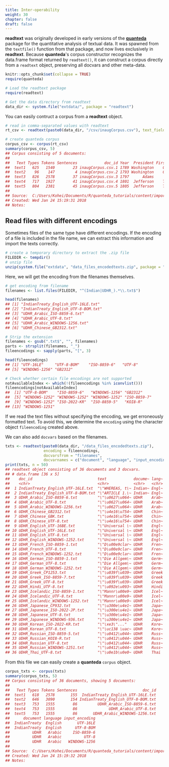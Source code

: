 ```yaml
---
title: Inter-operability
weight: 30
chapter: false
draft: false
---
```


**readtext** was originally developed in early versions of the [**quanteda**](http://github.com/quanteda/quanteda) package for the quantitative analysis of textual data.  It was spawned from the `textfile()` function from that package, and now lives exclusively in **readtext**. Because **quanteda**'s corpus constructor recognizes the data.frame format returned by `readtext()`, it can construct a corpus directly from a `readtext` object, preserving all docvars and other meta-data.


```r
knitr::opts_chunk$set(collapse = TRUE)
require(quanteda)

# Load the readtext package
require(readtext)

# Get the data directory from readtext
data_dir <- system.file("extdata/", package = "readtext")
```

You can easily contruct a corpus from a **readtext** object.


```r
# read in comma-separated values with readtext
rt_csv <- readtext(paste0(data_dir, "/csv/inaugCorpus.csv"), text_field = "texts")

# create quanteda corpus
corpus_csv <- corpus(rt_csv)
summary(corpus_csv, 5)
## Corpus consisting of 5 documents:
## 
##   Text Types Tokens Sentences            doc_id Year  President FirstName
##  text1   625   1540        23 inaugCorpus.csv.1 1789 Washington    George
##  text2    96    147         4 inaugCorpus.csv.2 1793 Washington    George
##  text3   826   2578        37 inaugCorpus.csv.3 1797      Adams      John
##  text4   717   1927        41 inaugCorpus.csv.4 1801  Jefferson    Thomas
##  text5   804   2381        45 inaugCorpus.csv.5 1805  Jefferson    Thomas
## 
## Source:  C:/Users/Kohei/Documents/R/quanteda_tutorials/content/import-data/* on x86-64 by Kohei
## Created: Wed Jan 24 15:19:31 2018
## Notes:
```

## Read files with different encodings

Sometimes files of the same type have different encodings. If the encoding of a file is included in the file name, we can extract this information and import the texts correctly. 


```r
# create a temporary directory to extract the .zip file
FILEDIR <- tempdir()
# unzip file
unzip(system.file("extdata", "data_files_encodedtexts.zip", package = "readtext"), exdir = FILEDIR)
```

Here, we will get the encoding from the filenames themselves.

```r
# get encoding from filename
filenames <- list.files(FILEDIR, "^(Indian|UDHR_).*\\.txt$")

head(filenames)
## [1] "IndianTreaty_English_UTF-16LE.txt" 
## [2] "IndianTreaty_English_UTF-8-BOM.txt"
## [3] "UDHR_Arabic_ISO-8859-6.txt"        
## [4] "UDHR_Arabic_UTF-8.txt"             
## [5] "UDHR_Arabic_WINDOWS-1256.txt"      
## [6] "UDHR_Chinese_GB2312.txt"

# Strip the extension
filenames <- gsub(".txt$", "", filenames)
parts <- strsplit(filenames, "_")
fileencodings <- sapply(parts, "[", 3)

head(fileencodings)
## [1] "UTF-16LE"     "UTF-8-BOM"    "ISO-8859-6"   "UTF-8"       
## [5] "WINDOWS-1256" "GB2312"

# Check whether certain file encodings are not supported
notAvailableIndex <- which(!(fileencodings %in% iconvlist()))
fileencodings[notAvailableIndex]
##  [1] "UTF-8-BOM"    "ISO-8859-6"   "WINDOWS-1256" "GB2312"      
##  [5] "WINDOWS-1252" "WINDOWS-1252" "WINDOWS-1252" "ISO-8859-7"  
##  [9] "WINDOWS-1252" "ISO-2022-KR"  "ISO-8859-5"   "KOI8-R"      
## [13] "WINDOWS-1251"
```

If we read the text files without specifying the encoding, we get erroneously formatted text. To avoid this, we determine the `encoding` using the character object `fileencoding` created above. 

We can also add `docvars` based on the filenames.

```r
txts <- readtext(paste0(data_dir, "/data_files_encodedtexts.zip"), 
                 encoding = fileencodings,
                 docvarsfrom = "filenames", 
                 docvarnames = c("document", "language", "input_encoding"))
print(txts, n = 50)
## readtext object consisting of 36 documents and 3 docvars.
## # data.frame [36 x 5]
##    doc_id                             text            docume~ lang~ input~
##    <chr>                              <chr>           <chr>   <chr> <chr> 
##  1 IndianTreaty_English_UTF-16LE.txt  "\"WHEREAS, t\~ Indian~ Engl~ UTF-1~
##  2 IndianTreaty_English_UTF-8-BOM.txt "\"ARTICLE 1.\~ Indian~ Engl~ UTF-8~
##  3 UDHR_Arabic_ISO-8859-6.txt         "\"\u0627\u064~ UDHR    Arab~ ISO-8~
##  4 UDHR_Arabic_UTF-8.txt              "\"\u0627\u064~ UDHR    Arab~ UTF-8 
##  5 UDHR_Arabic_WINDOWS-1256.txt       "\"\u0627\u064~ UDHR    Arab~ WINDO~
##  6 UDHR_Chinese_GB2312.txt            "\"\u4e16\u754~ UDHR    Chin~ GB2312
##  7 UDHR_Chinese_GBK.txt               "\"\u4e16\u754~ UDHR    Chin~ GBK   
##  8 UDHR_Chinese_UTF-8.txt             "\"\u4e16\u754~ UDHR    Chin~ UTF-8 
##  9 UDHR_English_UTF-16BE.txt          "\"Universal \~ UDHR    Engl~ UTF-1~
## 10 UDHR_English_UTF-16LE.txt          "\"Universal \~ UDHR    Engl~ UTF-1~
## 11 UDHR_English_UTF-8.txt             "\"Universal \~ UDHR    Engl~ UTF-8 
## 12 UDHR_English_WINDOWS-1252.txt      "\"Universal \~ UDHR    Engl~ WINDO~
## 13 UDHR_French_ISO-8859-1.txt         "\"D\u00e9clar~ UDHR    Fren~ ISO-8~
## 14 UDHR_French_UTF-8.txt              "\"D\u00e9clar~ UDHR    Fren~ UTF-8 
## 15 UDHR_French_WINDOWS-1252.txt       "\"D\u00e9clar~ UDHR    Fren~ WINDO~
## 16 UDHR_German_ISO-8859-1.txt         "\"Die Allgem\~ UDHR    Germ~ ISO-8~
## 17 UDHR_German_UTF-8.txt              "\"Die Allgem\~ UDHR    Germ~ UTF-8 
## 18 UDHR_German_WINDOWS-1252.txt       "\"Die Allgem\~ UDHR    Germ~ WINDO~
## 19 UDHR_Greek_CP1253.txt              "\"\u039f\u039~ UDHR    Greek CP1253
## 20 UDHR_Greek_ISO-8859-7.txt          "\"\u039f\u039~ UDHR    Greek ISO-8~
## 21 UDHR_Greek_UTF-8.txt               "\"\u039f\u039~ UDHR    Greek UTF-8 
## 22 UDHR_Hindi_UTF-8.txt               "\"\u092e\u093~ UDHR    Hindi UTF-8 
## 23 UDHR_Icelandic_ISO-8859-1.txt      "\"Mannr\u00e9~ UDHR    Icel~ ISO-8~
## 24 UDHR_Icelandic_UTF-8.txt           "\"Mannr\u00e9~ UDHR    Icel~ UTF-8 
## 25 UDHR_Icelandic_WINDOWS-1252.txt    "\"Mannr\u00e9~ UDHR    Icel~ WINDO~
## 26 UDHR_Japanese_CP932.txt            "\"\u300e\u4e1~ UDHR    Japa~ CP932 
## 27 UDHR_Japanese_ISO-2022-JP.txt      "\"\u300e\u4e1~ UDHR    Japa~ ISO-2~
## 28 UDHR_Japanese_UTF-8.txt            "\"\u300e\u4e1~ UDHR    Japa~ UTF-8 
## 29 UDHR_Japanese_WINDOWS-936.txt      "\"\u300e\u4e1~ UDHR    Japa~ WINDO~
## 30 UDHR_Korean_ISO-2022-KR.txt        "\"\xe3\"..."   UDHR    Kore~ ISO-2~
## 31 UDHR_Korean_UTF-8.txt              "\"\uc138 \uac~ UDHR    Kore~ UTF-8 
## 32 UDHR_Russian_ISO-8859-5.txt        "\"\u0412\u044~ UDHR    Russ~ ISO-8~
## 33 UDHR_Russian_KOI8-R.txt            "\"\u0412\u044~ UDHR    Russ~ KOI8-R
## 34 UDHR_Russian_UTF-8.txt             "\"\u0412\u044~ UDHR    Russ~ UTF-8 
## 35 UDHR_Russian_WINDOWS-1251.txt      "\"\u0412\u044~ UDHR    Russ~ WINDO~
## 36 UDHR_Thai_UTF-8.txt                "\"\u0e1b\u0e0~ UDHR    Thai  UTF-8
```

From this file we can easily create a **quanteda** `corpus` object.


```r
corpus_txts <- corpus(txts)
summary(corpus_txts, 5)
## Corpus consisting of 36 documents, showing 5 documents:
## 
##   Text Types Tokens Sentences                             doc_id
##  text1   618   2578       155  IndianTreaty_English_UTF-16LE.txt
##  text2   646   3090       154 IndianTreaty_English_UTF-8-BOM.txt
##  text3   753   1555        86         UDHR_Arabic_ISO-8859-6.txt
##  text4   753   1555        86              UDHR_Arabic_UTF-8.txt
##  text5   753   1555        86       UDHR_Arabic_WINDOWS-1256.txt
##      document language input_encoding
##  IndianTreaty  English       UTF-16LE
##  IndianTreaty  English      UTF-8-BOM
##          UDHR   Arabic     ISO-8859-6
##          UDHR   Arabic          UTF-8
##          UDHR   Arabic   WINDOWS-1256
## 
## Source:  C:/Users/Kohei/Documents/R/quanteda_tutorials/content/import-data/* on x86-64 by Kohei
## Created: Wed Jan 24 15:19:32 2018
## Notes:
```


